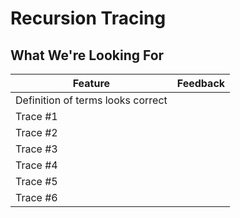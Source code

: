# Recursion Tracing

## What We're Looking For
|  Feature 	|  Feedback  |
|----------	|----------- |
|  Definition of terms looks correct	|   	|
|  Trace #1 |   	|
|  Trace #2 |   	|
|  Trace #3 |   	|
|  Trace #4 |   	|
|  Trace #5 |   	|
|  Trace #6 |   	|
